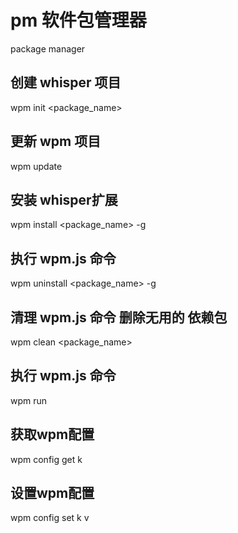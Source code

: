 # pm 软件包管理器
package manager

## 创建 whisper 项目
wpm init <package_name>
## 更新 wpm 项目
wpm update


## 安装 whisper扩展
wpm install <package_name>  -g
## 执行 wpm.js 命令
wpm uninstall <package_name>  -g
## 清理 wpm.js 命令 删除无用的 依赖包
wpm clean <package_name>
## 执行 wpm.js 命令
wpm run  <name>


## 获取wpm配置
wpm config get k
## 设置wpm配置
wpm config set k v
